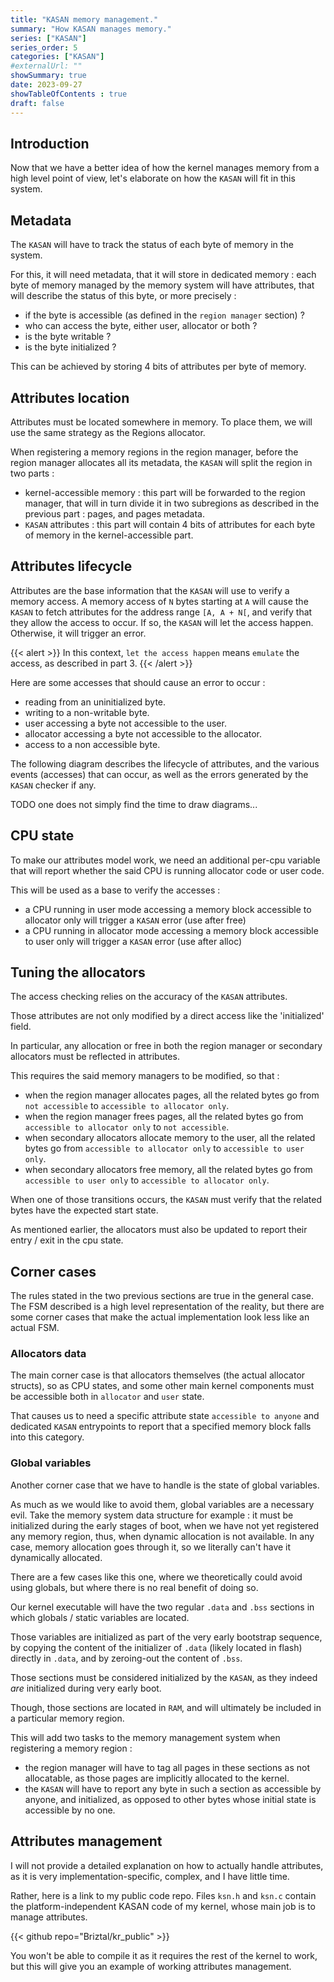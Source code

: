 ```yaml
---
title: "KASAN memory management."
summary: "How KASAN manages memory."
series: ["KASAN"]
series_order: 5
categories: ["KASAN"]
#externalUrl: ""
showSummary: true
date: 2023-09-27
showTableOfContents : true
draft: false
---
```


## Introduction

Now that we have a better idea of how the kernel manages memory from a high level point of view, let's elaborate on how the `KASAN` will fit in this system.

## Metadata

The `KASAN` will have to track the status of each byte of memory in the system.

For this, it will need metadata, that it will store in dedicated memory : each byte of memory managed by the memory system will have attributes, that will describe the status of this byte, or more precisely : 
- if the byte is accessible (as defined in the `region manager` section) ?
- who can access the byte, either user, allocator or both ? 
- is the byte writable ?
- is the byte initialized ?

This can be achieved by storing 4 bits of attributes per byte of memory.

## Attributes location

Attributes must be located somewhere in memory. To place them, we will use the same strategy as the Regions allocator.

When registering a memory regions in the region manager, before the region manager allocates all its metadata, the `KASAN` will split the region in two parts : 
- kernel-accessible memory : this part will be forwarded to the region manager, that will in turn divide it in two subregions as described in the previous part : pages, and pages metadata.
- `KASAN` attributes : this part will contain 4 bits of attributes for each byte of memory in the kernel-accessible part.

## Attributes lifecycle

Attributes are the base information that the `KASAN` will use to verify a memory access.
A memory access of `N` bytes starting at `A` will cause the `KASAN` to fetch attributes for the address range `[A, A + N[`, and verify that they allow the access to occur. If so, the `KASAN` will let the access happen. Otherwise, it will trigger an error.

{{< alert >}}
In this context, `let the access happen` means `emulate` the access, as described in part 3.
{{< /alert >}}

Here are some accesses that should cause an error to occur : 
- reading from an uninitialized byte.
- writing to a non-writable byte.
- user accessing a byte not accessible to the user.
- allocator accessing a byte not accessible to the allocator.
- access to a non accessible byte.

The following diagram describes the lifecycle of attributes, and the various events (accesses) that can occur, as well as the errors generated by the `KASAN` checker if any.

TODO one does not simply find the time to draw diagrams...

## CPU state

To make our attributes model work, we need an additional per-cpu variable that will report whether the said CPU is running allocator code or user code.

This will be used as a base to verify the accesses : 
- a CPU running in user mode accessing a memory block accessible to allocator only will trigger a `KASAN` error (use after free)
- a CPU running in allocator mode accessing a memory block accessible to user only will trigger a `KASAN` error (use after alloc)

## Tuning the allocators

The access checking relies on the accuracy of the `KASAN` attributes.

Those attributes are not only modified by a direct access like the 'initialized' field.

In particular, any allocation or free in both the region manager or secondary allocators must be reflected in attributes.

This requires the said memory managers to be modified, so that : 
- when the region manager allocates pages, all the related bytes go from `not accessible` to `accessible to allocator only`.
- when the region manager frees pages, all the related bytes go from `accessible to allocator only` to `not accessible`.
- when secondary allocators allocate memory to the user, all the related bytes go from `accessible to allocator only` to `accessible to user only`.
- when secondary allocators free memory, all the related bytes go from `accessible to user only` to `accessible to allocator only`.

When one of those transitions occurs, the `KASAN` must verify that the related bytes have the expected start state.

As mentioned earlier, the allocators must also be updated to report their entry / exit in the cpu state.

## Corner cases

The rules stated in the two previous sections are true in the general case.
The FSM described is a high level representation of the reality, but there are some corner cases that make the actual implementation look less like an actual FSM.

### Allocators data

The main corner case is that allocators themselves (the actual allocator structs), so as CPU states, and some other main kernel components must be accessible both in `allocator` and `user` state.

That causes us to need a specific attribute state `accessible to anyone` and dedicated `KASAN` entrypoints to report that a specified  memory block falls into this category.

### Global variables

Another corner case that we have to handle is the state of global variables.

As much as we would like to avoid them, global variables are a necessary evil. Take the memory system data structure for example : it must be initialized during the early stages of boot, when we have not yet registered any memory region, thus, when dynamic allocation is not available. In any case, memory allocation goes through it, so we literally can't have it dynamically allocated.

There are a few cases like this one, where we theoretically could avoid using globals, but where there is no real benefit of doing so.

Our kernel executable will have the two regular `.data` and `.bss` sections in which globals / static variables are located.

Those variables are initialized as part of the very early bootstrap sequence, by copying the content of the initializer of `.data` (likely located in flash) directly in `.data`, and by zeroing-out the content of `.bss`.

Those sections must be considered initialized by the `KASAN`, as they indeed _are_ initialized during very early boot.

Though, those sections are located in `RAM`, and will ultimately be included in a particular memory region.

This will add two tasks to the memory management system when registering a memory region : 
- the region manager will have to tag all pages in these sections as not allocatable, as those pages are implicitly allocated to the kernel.
- the `KASAN` will have to report any byte in such a section as accessible by anyone, and initialized, as opposed to other bytes whose initial state is accessible by no one.

## Attributes management

I will not provide a detailed explanation on how to actually handle attributes, as it is very implementation-specific, complex, and I have little time.

Rather, here is a link to my public code repo. Files `ksn.h` and `ksn.c` contain the platform-independent KASAN code of my kernel, whose main job is to manage attributes.

{{< github repo="Briztal/kr_public" >}}

You won't be able to compile it as it requires the rest of the kernel to work, but this will give you an example of working attributes management. 

